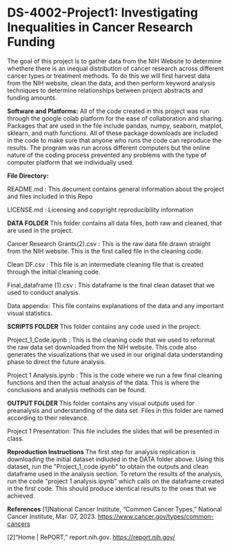 # DS-4002-Project1: Investigating Inequalities in Cancer Research Funding

The goal of this project is to gather data from the NIH Website to determine whethere there is an inequal distribution of cancer research across different cancer types or treatment methods. To do this we will first harvest data from the NIH website, clean the data, and then perform keyword analysis techniques to determine relationships between project abstracts and funding amounts. 

**Software and Platforms:**
All of the code created in this project was run through the google colab platform for the ease of collaboration and sharing. Packages that are used in the file include pandas, numpy, seaborn, matplot, sklearn, and math functions. All of these package downloads are included in the code to make sure that anyone who runs the code can reproduce the results. The program was run across different computers but the online nature of the coding process prevented any problems with the type of computer platform that we individually used. 


**File Directory:**

README.md : This document contains general information about the project and files included in this Repo

LICENSE.md : Licensing and copyright reproducibility information

**DATA FOLDER**
This folder contains all data files, both raw and cleaned, that are used in the project.

Cancer Research Grants(2).csv : This is the raw data file drawn straight from the NIH website. This is the first called file in the cleaning code. 

Clean DF.csv : This file is an intermediate cleaning file that is created through the initial cleaning code. 

Final_dataframe (1).csv : This dataframe is the final clean dataset that we used to conduct analysis. 

Data appendix: This file contains explanations of the data and any important visual statistics.

**SCRIPTS FOLDER**
This folder contains any code used in the project:

Project_1_Code.ipynb : This is the cleaning code that we used to reformat the raw data set downloaded from the NIH website. This code also generates the visualizations that we used in our original data understanding phase to direct the future analysis.

Project 1 Analysis.ipynb : This is the code where we run a few final cleaning functions and then the actual analysis of the data. This is where the conclusions and analysis methods can be found.

**OUTPUT FOLDER**
This folder contains any visual outputs used for preanalysis and understanding of the data set. Files in this folder are named according to their relevance.

Project 1 Presentation: This file includes the slides that will be presented in class. 

**Reproduction Instructions**
The first step for analysis replication is downloading the initial dataset indluded in the DATA folder above. Using this dataset, run the "Project_1_code.ipynb" to obtain the outputs and clean dataframe used in the analysis section. To return the results of the analysis, run the code "project 1 analysis.ipynb" which calls on the dataframe created in the first code. This should produce identical results to the ones that we achieved. 

**References**
[1]National Cancer Institute, “Common Cancer Types,” National Cancer Institute, Mar. 07, 2023. https://www.cancer.gov/types/common-cancers

[2]“Home | RePORT,” report.nih.gov. https://report.nih.gov/
